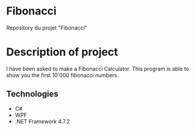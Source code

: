 # Fibonacci
 Repository du projet "Fibonacci"
 
# Description of project
 I have been asked to make a Fibonacci Calculator.
 This program is able to show you the first 10'000 fibonacci numbers.

## Technologies
 - C#
 - WPF
 - .NET Framework 4.7.2
